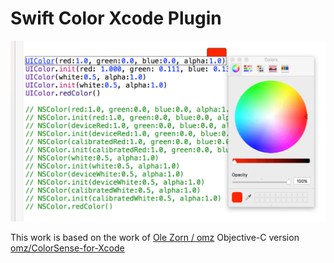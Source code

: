 # Swift Color Xcode Plugin

![demo](https://raw.githubusercontent.com/ShingoFukuyama/Swift-Color-Xcode-Plugin/master/ss1.png)

This work is based on the work of [Ole Zorn / omz](https://github.com/omz)
Objective-C version [omz/ColorSense-for-Xcode](https://github.com/omz/ColorSense-for-Xcode)

